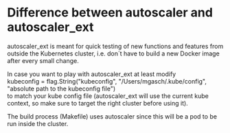 # Difference between autoscaler and autoscaler_ext
autoscaler_ext is meant for quick testing of new functions and features from outside the Kubernetes cluster, i.e. 
don´t have to build a new Docker image after every small change.  

In case you want to play with autoscaler_ext at least modify  
kubeconfig = flag.String("kubeconfig", "/Users/mgasch/.kube/config", "absolute path to the kubeconfig file")  
to match your kube config file (autoscaler_ext will use the current kube context, so make sure to target the right cluster before using it).  

The build process (Makefile) uses autoscaler since this will be a pod to be run inside the cluster.
